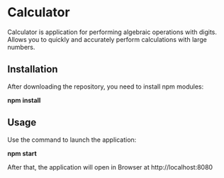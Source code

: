# Calculator

Calculator is application for performing algebraic operations with digits. Allows you to quickly and accurately perform calculations with large numbers.

## Installation

After downloading the repository, you need to install npm modules:

__npm install__

## Usage

Use the command to launch the application:

__npm start__

After that, the application will open in Browser at http://localhost:8080
